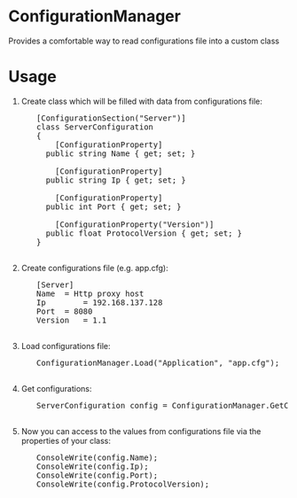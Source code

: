 ConfigurationManager
====================

Provides a comfortable way to read configurations file into a custom class

Usage
====================
  1. Create class which will be filled with data from configurations file:
  <pre>
      [ConfigurationSection("Server")]
      class ServerConfiguration
      {
  		  [ConfigurationProperty]
        public string Name { get; set; }
  
  		  [ConfigurationProperty]
        public string Ip { get; set; }
  
  		  [ConfigurationProperty]
        public int Port { get; set; }
  
  		  [ConfigurationProperty("Version")]
        public float ProtocolVersion { get; set; }
      }
  </pre>
  2. Create configurations file (e.g. app.cfg):
  <pre>
      [Server]
      Name  = Http proxy host
      Ip		= 192.168.137.128
      Port	= 8080
      Version	= 1.1
  </pre>  
  3. Load configurations file:
  <pre>
      ConfigurationManager.Load("Application", "app.cfg");
  </pre>
  4. Get configurations:
  <pre>
      ServerConfiguration config = ConfigurationManager.GetClass<ServerConfiguration>("Application");
  </pre>
  5. Now you can access to the values from configurations file via the properties of your class:
  <pre>
      ConsoleWrite(config.Name);
      ConsoleWrite(config.Ip);
      ConsoleWrite(config.Port);
      ConsoleWrite(config.ProtocolVersion);
  </pre>







